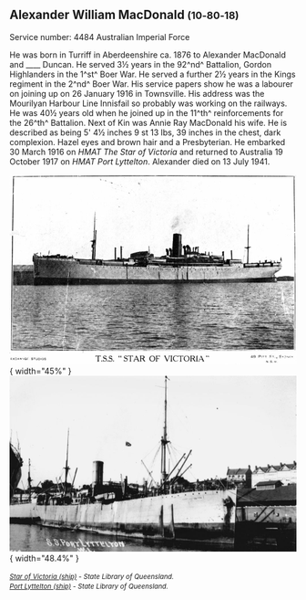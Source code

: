 ## Alexander William MacDonald <small>(10‑80‑18)</small>

Service number: 4484 Australian Imperial Force 

He was born in Turriff in Aberdeenshire ca. 1876 to Alexander MacDonald and ____ Duncan. He served 3½ years in the 92^nd^ Battalion, Gordon Highlanders in the 1^st^ Boer War. He served a further 2½ years in the Kings regiment in the 2^nd^ Boer War. His service papers show he was a labourer on joining up on 26 January 1916 in Townsville. His address was the Mourilyan Harbour Line Innisfail so probably was working on the railways. He was 40½ years old when he joined up in the 11^th^ reinforcements for the 26^th^ Battalion. Next of Kin was Annie Ray MacDonald his wife. He is described as being 5' 4½ inches 9 st 13 lbs, 39 inches in the chest, dark complexion. Hazel eyes and brown hair and a Presbyterian. He embarked 30 March 1916 on *HMAT The Star of Victoria* and returned to Australia 19 October 1917 on *HMAT Port Lyttelton*. Alexander died on 13 July 1941.

![Star of Victoria (ship)](../assets/star-of-victoria-ship.jpg){ width="45%" }  ![Port Lyttelton (ship)](../assets/port-lyttelton-ship.jpg){ width="48.4%" }

*<small>[Star of Victoria (ship)](http://onesearch.slq.qld.gov.au/permalink/f/1upgmng/slq_alma21220409940002061) - State Library of Queensland. </small>* <br>
*<small>[Port Lyttelton (ship)](http://onesearch.slq.qld.gov.au/permalink/f/1upgmng/slq_alma21218360000002061) - State Library of Queensland.</small>*
